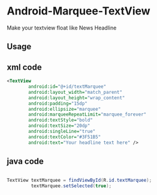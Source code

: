# Android-Marquee-TextView
Make your textview float like News Headline

## Usage

## xml code

```xml
<TextView
        android:id="@+id/textMarquee"
        android:layout_width="match_parent"
        android:layout_height="wrap_content"
        android:padding="15dp"
        android:ellipsize="marquee"
        android:marqueeRepeatLimit="marquee_forever"
        android:textStyle="bold"
        android:textSize="20dp"
        android:singleLine="true"
        android:textColor="#3F51B5"
        android:text="Your headline text here" />
```

## java code

```java

TextView textMarquee = findViewById(R.id.textMarquee);
         textMarquee.setSelected(true);

```
